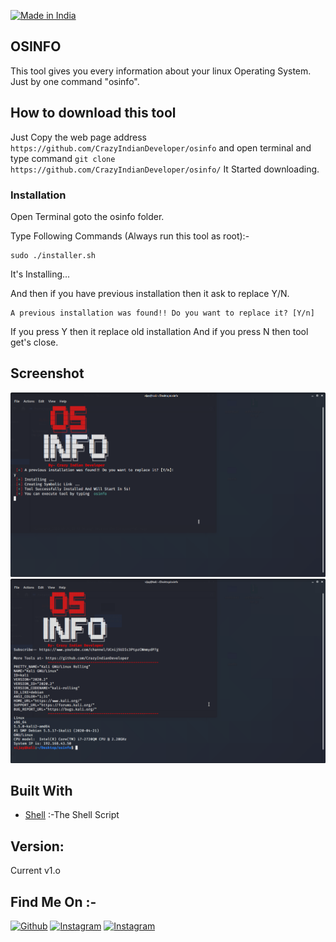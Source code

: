 <p align="left">
<a href="#"><img title="Made in India" src="https://img.shields.io/badge/Made%20in%20-India-orange"></a>
</p>

## OSINFO 

This tool gives you every information about your linux Operating System. Just by one command "osinfo".

## How to download this tool

Just Copy the web page address `https://github.com/CrazyIndianDeveloper/osinfo`  and open terminal and type command `git clone https://github.com/CrazyIndianDeveloper/osinfo/` It Started downloading.

### Installation

Open Terminal goto the osinfo folder.

Type Following Commands (Always run this tool as root):-

```
sudo ./installer.sh
```
It's Installing...

And then if you have previous installation then it ask to replace Y/N.
```
A previous installation was found!! Do you want to replace it? [Y/n]

```
If you press Y then it replace old installation
And if you press N then tool get's close.

## Screenshot

![CrazyIndianDeveloper](https://github.com/CrazyIndianDeveloper/osinfo/blob/main/screenshots/installing.png?raw=true "osinfo.")
![CrazyIndianDeveloper](https://github.com/CrazyIndianDeveloper/osinfo/blob/main/screenshots/installed.png?raw=true "osinfo.")

## Built With

* [Shell](https://www.shellscript.sh/) :-The Shell Script

## Version:

Current v1.o

## Find Me On :-

[![Github](https://img.shields.io/badge/GITHUB-CrazyIndianDeveloper-green?style=for-the-badge&logo=github)](https://github.com/CrazyIndianDeveloper)
[![Instagram](https://img.shields.io/badge/IG-%40crazy_indian_developer-blue?style=for-the-badge&logo=instagram)](https://www.instagram.com/crazy_indian_developer)
[![Instagram](https://img.shields.io/badge/Youtube-Crazy%20Indian%20Developer-red?style=for-the-badge&logo=youtube
)](https://www.youtube.com/channel/UCnij5U2Ic3PtpzCWmmydP7g)

